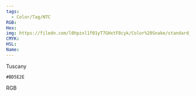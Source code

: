 ```yaml
---
tags:
  - Color/Tag/NTC
RGB:
Hex:
img: https://filedn.com/l0hpzxl1f01yT7GHxtF8cyk/Color%20Snake/standard_csv_to_svg/BD5E2E.svg
CMYK:
HSL:
Name:
---
```

Tuscany
```palette
#BD5E2E
```
RGB
